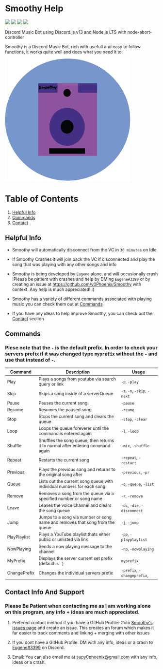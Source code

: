 # Smoothy Help

![ ](https://img.shields.io/github/repo-size/y0Phoenix/Smoothy)
![ ](https://img.shields.io/github/issues/y0Phoenix/Smoothy)
![ ](https://img.shields.io/github/stars/y0Phoenix/Smoothy)
![ ](https://img.shields.io/github/license/y0Phoenix/Smoothy)

Discord Music Bot using Discord.js v13 and Node.js LTS with node-abort-controller

Smoothy is a Discord Music Bot, rich with usefull and easy to follow functions, it works quite well and does what you need it to.

![alt text](https://github.com/y0Phoenix/Smoothy/blob/development/pictures/Smoothy%20Logo.png?raw=true)

# Table of Contents
1. [Helpful Info](#helpfulinfo)
2. [Commands](#commands)
3. [Contact](#contact)

## Helpful Info <a name="helpfulinfo"></a>
* Smoothy will automatically disconnect from the VC in `30 minutes` on Idle

* If Smoothy Crashes it will join back the VC if disconnected and play the song that was playing with any other songs and info

* Smoothy is being developed by `Eugene` alone, and will occasionally crash .Please be patient with crashes and help by DMing `Eugene#3399` or by creating an issue at https://github.com/y0Phoenix/Smoothy with context. Any help is much appreciated! :)

* Smoothy has a variety of different commands associated with playing music you can check them out at [Commands](#commands)

* If you have any ideas to help improve Smoothy, you can check out the [Contact](#contact) section 


## Commands <a name="commands"></a>
### Plese note that the `-` is the default prefix. In order to check your servers prefix if it was changed type `myprefix` without the `-` and use that instead of `-`.

| Command      | Description 								                                                     | Usage                        |
| ------------ | ------------------------------------------------------------------------------- | ---------------------------- |
| Play         | Plays a songs from youtube via search query or link 			                       | `-p`, `-play` 	              |
| Skip         | Skips a song inside of a serverQueue 					                                 | `-s`, `-n`, `-skip`, `-next` |
| Pause        | Pauses the current song 						                                             | `-pause` 		                |
| Resume       | Resumes the paused song 						                                             | `-reume`                     |
| Stop         | Stops the current song and clears the queue 				                             | `-stop`, `-clear`            |
| Loop         | Loops the queue foreverer until the command is entered again 		               | `-l`, `-loop`                |
| Shuffle      | Shuffles the song queue, then returns it to normal after entering command again | `-mix`, `-shuffle`           |
| Repeat       | Restarts the current song                                                       | `-repeat`, `-restart`        |
| Previous     | Plays the previous song and returns to the original song after                  | `-previous`, `-pr`           |
| Queue        | Lists out the current song queue with individual numbers for each song          | `-q`, `-queue`, `-list`      |
| Remove       | Removes a song from the queue via a specified number or song name               | `-r`, `-remove` 	            |
| Leave        | Leaves the voice channel and clears the song queue 			                       | `-dc`, `-die`, `-disconnect` |
| Jump         | Jumps to a song via number or song name and removes that song from the queue 	               | `-j`, `-jump` 	              |
| PlayPlaylist | Plays a YouTube playlist thats either public or unlisted via link 	             | `-pp`, `-playplaylist`       |
| NowPlaying   | Sends a now playing message to the channel									| `-np`, `-nowplaying` |
| MyPrefix     | Displays the server current set prefix (default is `-`) 		                     | `myprefix`                   |	
| ChangePrefix | Changes the individual servers prefix 					                                 | `-prefix`, `-changeprefix`,  |

## Contact Info And Support <a name="contact"></a>

### Please Be Patient when contacting me as I am working alone on this program, any info + ideas are much appreciated.

1. Prefered contact method if you have a GitHub Profile: Goto [Smoothy's issues page](https://github.com/y0Phoenix/Smoothy/issues) and create an issue. This creates an forum which makes it far easier to track comments and linking + merging with other issues  

2. If you dont have a GitHub Profile: DM with any info, ideas or a crash to [Eugene#3399](https://discordapp.com/users/3399) on Discord.

3. Email: You can also email me at supy0phoenix@gmail.com with any info, ideas or a crash. 
